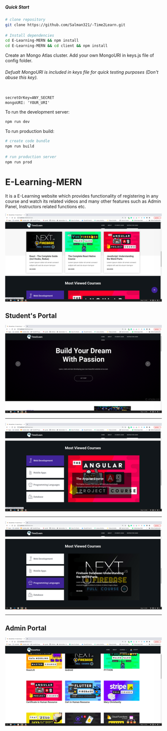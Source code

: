 


##### Quick Start

```bash
# clone repository
git clone https://github.com/Salman321/-Time2Learn.git

# Install dependencies
cd E-Learning-MERN && npm install
cd E-Learning-MERN && cd client && npm install

```
Create an Mongo Atlas cluster. Add  your  own MongoURI in keys.js file of  config folder. 
###### Defualt MongoURI is included in keys file for  quick testing purposes (Don't abuse this key).

```

secretOrKey=ANY_SECRET
mongoURI: 'YOUR_URI'

```

To run the development server:

```bash
npm run dev
```

To run production build:

```bash
# create code bundle
npm run build

# run production server
npm run prod
```

# E-Learning-MERN
It is a E-Learning website which provides functionality of registering in any course and watch its related videos and many other features such as Admin Panel, Instructors related functions etc. 

<img src="img/b.png">




## Student's Portal

<img src="img/a.png">

---

<img src="img/c.png">

---

<img src="img/d.png">

---

## Admin Portal

<img src="img/e.png">




